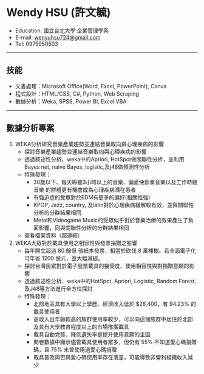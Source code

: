 # Wendy HSU (許文毓)
- Education: 國立台北大學 企業管理學系
- E-mail: wenyuhsu724@gmail.com
- Tel: 0975950503
---
## 技能
- 文書處理：Microsoft Office(Word, Excel, PowerPoint), Canva
- 程式設計：HTML/CSS, C#, Python, Web Scraping
- 數據分析：Weka, SPSS, Power BI, Excel VBA 
---
## 數據分析專案
1. WEKA分析研究音樂產業趨勢並連結音樂取向與心理疾病的影響
    - 探討音樂產業趨勢並連結音樂取向與心理疾病的影響
    - 透過敘述性分析、weka中的Apriori, HotSpot做關聯性分析，並利用Bayes net, naive Bayes, logistic,及j48做預測性分析
    - 特殊發現：
        - 30歲以下、每天聆聽3小時以上的音樂、偏愛快節奏音樂以及工作時聽音樂 的群體更有機會成為心理疾病潛在患者
        - 有強迫症的受眾對於EDM有更多的偏好(相關性強)
        - KPOP, Jazz, country, 及latin對於心理疾病緩解較有效，並與關聯性分析的分群結果相同
        - Metal和Videogame Music的受眾似乎對於音樂治療的效果產生了負面影響，同與關聯性分析的分群結果相同
    - 查看檔案資料（超連結）
2. WEKA大眾對於載具使用之相容性與發票捐贈之影響
    - 每年開立超過 80 餘億 張紙本發票，相當於砍伐 8 萬棵樹。若全面電子化可年省 1200 億元，並大幅減碳。
    - 探討台灣民眾對於電子發票載具的接受度、使用相容性與對捐贈意願的影響
    - 透過敘述性分析、weka中的HotSpot, Apriori, Logistic, Random Forest, 及J48等方法進行全方位探討
    - 特殊發現：
        - 北部地區具有大學以上學歷、經濟收入低於 $26,400，有 94.23% 的載具使用者
        - 高收入且年齡較高的族群使用率較少，可以向這個族群中居住於北部及具有大學教育程度以上的市場推廣載具
        - 載具自動兌獎、降低遺失率是提升使用意願的主因
        - 問卷數據中顯示儘管載具使用者眾多，但仍有 55% 不知道愛心碼捐贈碼，且 75% 未曾使用過愛心碼捐贈
        - 載具普及與否與愛心碼使用率存在落差，可能導致非營利組織收入減少


